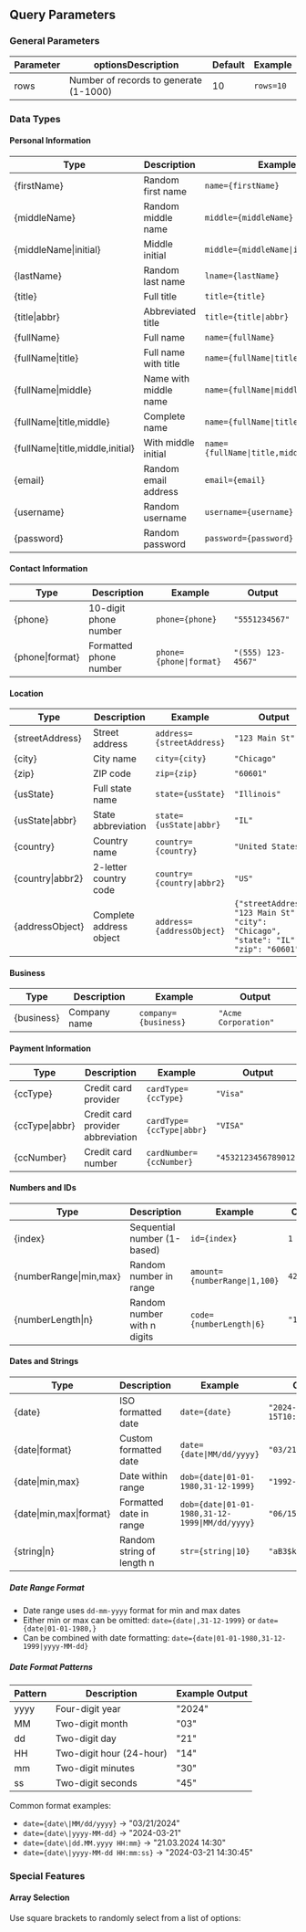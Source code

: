  ## Query Parameters

### General Parameters

| Parameter |  optionsDescription | Default | Example |
|-----------|-------------|---------|---------|
| rows | Number of records to generate (1-1000) | 10 | `rows=10` |

### Data Types

#### Personal Information
| Type | Description | Example | Output |
|------|-------------|---------|---------|
| {firstName} | Random first name | `name={firstName}` | `"John"` |
| {middleName} | Random middle name | `middle={middleName}` | `"Robert"` |
| {middleName\|initial} | Middle initial | `middle={middleName\|initial}` | `"R."` |
| {lastName} | Random last name | `lname={lastName}` | `"Smith"` |
| {title} | Full title | `title={title}` | `"Professor"` |
| {title\|abbr} | Abbreviated title | `title={title\|abbr}` | `"Prof."` |
| {fullName} | Full name | `name={fullName}` | `"John Smith"` |
| {fullName\|title} | Full name with title | `name={fullName\|title}` | `"Mr. John Smith"` |
| {fullName\|middle} | Name with middle name | `name={fullName\|middle}` | `"John Robert Smith"` |
| {fullName\|title,middle} | Complete name | `name={fullName\|title,middle}` | `"Dr. John Robert Smith"` |
| {fullName\|title,middle,initial} | With middle initial | `name={fullName\|title,middle,initial}` | `"Dr. John R. Smith"` |
| {email} | Random email address | `email={email}` | `"john.doe@example.com"` |
| {username} | Random username | `username={username}` | `"johnsmith123"` |
| {password} | Random password | `password={password}` | `"aX9#mK2$p"` |

#### Contact Information
| Type | Description | Example | Output |
|------|-------------|---------|---------|
| {phone} | 10-digit phone number | `phone={phone}` | `"5551234567"` |
| {phone\|format} | Formatted phone number | `phone={phone\|format}` | `"(555) 123-4567"` |

#### Location
| Type | Description | Example | Output |
|------|-------------|---------|---------|
| {streetAddress} | Street address | `address={streetAddress}` | `"123 Main St"` |
| {city} | City name | `city={city}` | `"Chicago"` |
| {zip} | ZIP code | `zip={zip}` | `"60601"` |
| {usState} | Full state name | `state={usState}` | `"Illinois"` |
| {usState\|abbr} | State abbreviation | `state={usState\|abbr}` | `"IL"` |
| {country} | Country name | `country={country}` | `"United States"` |
| {country\|abbr2} | 2-letter country code | `country={country\|abbr2}` | `"US"` |
| {addressObject} | Complete address object | `address={addressObject}` | `{"streetAddress": "123 Main St", "city": "Chicago", "state": "IL", "zip": "60601"}` |

#### Business
| Type | Description | Example | Output |
|------|-------------|---------|---------|
| {business} | Company name | `company={business}` | `"Acme Corporation"` |

#### Payment Information
| Type | Description | Example | Output |
|------|-------------|---------|---------|
| {ccType} | Credit card provider | `cardType={ccType}` | `"Visa"` |
| {ccType\|abbr} | Credit card provider abbreviation | `cardType={ccType\|abbr}` | `"VISA"` |
| {ccNumber} | Credit card number | `cardNumber={ccNumber}` | `"4532123456789012"` |

#### Numbers and IDs
| Type | Description | Example | Output |
|------|-------------|---------|---------|
| {index} | Sequential number (1-based) | `id={index}` | `1` |
| {numberRange\|min,max} | Random number in range | `amount={numberRange\|1,100}` | `42` |
| {numberLength\|n} | Random number with n digits | `code={numberLength\|6}` | `"123456"` |

#### Dates and Strings
| Type | Description | Example | Output |
|------|-------------|---------|---------|
| {date} | ISO formatted date | `date={date}` | `"2024-02-15T10:30:00.000Z"` |
| {date\|format} | Custom formatted date | `date={date\|MM/dd/yyyy}` | `"03/21/2024"` |
| {date\|min,max} | Date within range | `dob={date\|01-01-1980,31-12-1999}` | `"1992-06-15T..."` |
| {date\|min,max\|format} | Formatted date in range | `dob={date\|01-01-1980,31-12-1999\|MM/dd/yyyy}` | `"06/15/1992"` |
| {string\|n} | Random string of length n | `str={string\|10}` | `"aB3$kP9#mN"` |

##### Date Range Format
- Date range uses `dd-mm-yyyy` format for min and max dates
- Either min or max can be omitted: `date={date|,31-12-1999}` or `date={date|01-01-1980,}`
- Can be combined with date formatting: `date={date|01-01-1980,31-12-1999|yyyy-MM-dd}`

##### Date Format Patterns
| Pattern | Description | Example Output |
|---------|-------------|----------------|
| yyyy | Four-digit year | "2024" |
| MM | Two-digit month | "03" |
| dd | Two-digit day | "21" |
| HH | Two-digit hour (24-hour) | "14" |
| mm | Two-digit minutes | "30" |
| ss | Two-digit seconds | "45" |

Common format examples:
- `date={date\|MM/dd/yyyy}` → "03/21/2024"
- `date={date\|yyyy-MM-dd}` → "2024-03-21"
- `date={date\|dd.MM.yyyy HH:mm}` → "21.03.2024 14:30"
- `date={date\|yyyy-MM-dd HH:mm:ss}` → "2024-03-21 14:30:45"

### Special Features

#### Array Selection
Use square brackets to randomly select from a list of options: 